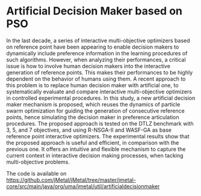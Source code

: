 # Artificial Decision Maker based on PSO
In the last decade, a series of interactive multi-objective optimizers based on reference point have been appearing to enable decision makers to dynamically include preference information in the learning procedures of such algorithms. However, when analyzing their performances, a critical issue is how to involve human decision makers into the interactive generation of reference points. This makes their performances to be highly dependent on the behavior of humans using them. A recent approach to this problem is to replace human decision maker with artificial one, to systematically evaluate and compare interactive multi-objective optimizers in controlled experimental procedures. In this study, a new artificial decision maker mechanism is proposed, which reuses the dynamics of particle swarm optimization for guiding the generation of consecutive reference points, hence simulating the decision maker in preference articulation procedures. The proposed approach is tested on the DTLZ benchmark with 3, 5, and 7 objectives, and using R-NSGA-II and WASF-GA as base reference point interactive optimizers. The experimental results show that the proposed approach is useful and efficient, in comparison with the previous one. It offers an intuitive and flexible mechanism to capture the current context in interactive decision making processes, when tacking multi-objective problems.

The code is available on https://github.com/jMetal/jMetal/tree/master/jmetal-core/src/main/java/org/uma/jmetal/util/artificialdecisionmaker
